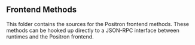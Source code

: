 ## Frontend Methods

This folder contains the sources for the Positron frontend methods. These methods can be hooked up directly to a JSON-RPC interface between runtimes and the Positron frontend.
